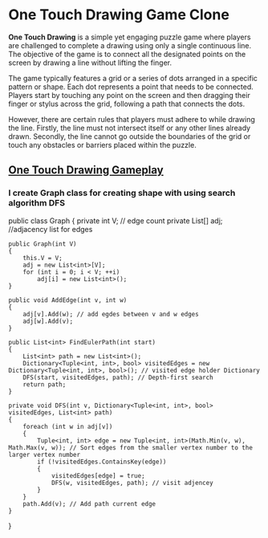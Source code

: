 # One Touch Drawing Game Clone

 **One Touch Drawing** is a simple yet engaging puzzle game where players are challenged to complete a drawing using only a single continuous line. The objective of the game is to connect all the designated points on the screen by drawing a line without lifting the finger.

The game typically features a grid or a series of dots arranged in a specific pattern or shape. Each dot represents a point that needs to be connected. Players start by touching any point on the screen and then dragging their finger or stylus across the grid, following a path that connects the dots.

However, there are certain rules that players must adhere to while drawing the line. Firstly, the line must not intersect itself or any other lines already drawn. Secondly, the line cannot go outside the boundaries of the grid or touch any obstacles or barriers placed within the puzzle.

 ## [One Touch Drawing Gameplay](https://www.youtube.com/watch?v=I8WBNI5eEDk)

### I create **Graph** class for creating shape with using search algorithm DFS

public class Graph
{
    private int V; // edge count
    private List<int>[] adj; //adjacency list for edges

    public Graph(int V)
    {
        this.V = V;
        adj = new List<int>[V];
        for (int i = 0; i < V; ++i)
            adj[i] = new List<int>();
    }

    public void AddEdge(int v, int w)
    {
        adj[v].Add(w); // add egdes between v and w edges
        adj[w].Add(v);
    }

    public List<int> FindEulerPath(int start)
    {
        List<int> path = new List<int>();
        Dictionary<Tuple<int, int>, bool> visitedEdges = new Dictionary<Tuple<int, int>, bool>(); // visited edge holder Dictionary
        DFS(start, visitedEdges, path); // Depth-first search
        return path;
    }

    private void DFS(int v, Dictionary<Tuple<int, int>, bool> visitedEdges, List<int> path)
    {
        foreach (int w in adj[v])
        {
            Tuple<int, int> edge = new Tuple<int, int>(Math.Min(v, w), Math.Max(v, w)); // Sort edges from the smaller vertex number to the larger vertex number
            if (!visitedEdges.ContainsKey(edge))
            {
                visitedEdges[edge] = true;
                DFS(w, visitedEdges, path); // visit adjencey
            }
        }
        path.Add(v); // Add path current edge
    }
}
